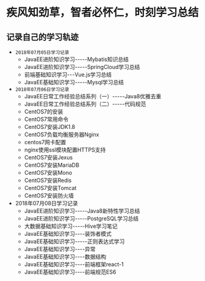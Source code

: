 # 疾风知劲草，智者必怀仁，时刻学习总结
## 记录自己的学习轨迹
* `2018年07月05日学习记录`
  * JavaEE进阶知识学习-----Mybatis知识总结
  * JavaEE进阶知识学习-----SpringCloud学习总结
  * 前端基础知识学习---Vue.js学习总结
  * JavaEE基础知识学习-----Mysql学习总结
* `2018年07月06日学习记录`
  * JavaEE日常工作经验总结系列（一）-----Java8优雅去重
  * JavaEE日常工作经验总结系列（二）-----代码规范
  * CentOS7的安装
  * CentOS7常用命令
  * CentOS7安装JDK1.8
  * CentOS7负载均衡服务器Nginx
  * centos7网卡配置
  * nginx使用ssl模块配置HTTPS支持
  * CentOS7安装Jexus
  * CentOS7安装MariaDB
  * CentOS7安装Mono
  * CentOS7安装Redis
  * CentOS7安装Tomcat
  * CentOS7安装防火墙
* 2018年07月08日学习记录
  * JavaEE进阶知识学习-----Java8新特性学习总结
  * JavaEE进阶知识学习-----PostgreSQL学习总结
  * 大数据基础知识学习-----Hive学习笔记
  * JavaEE基础知识学习----装饰者模式
  * JavaEE基础知识学习-----正则表达式学习
  * JavaEE基础知识学习----异常
  * JavaEE基础知识学习----数据结构
  * JavaEE基础知识学习----前端框架react-1
  * JavaEE基础知识学习----前端规范ES6
